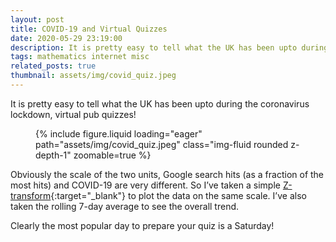 ```yaml
---
layout: post
title: COVID-19 and Virtual Quizzes
date: 2020-05-29 23:19:00
description: It is pretty easy to tell what the UK has been upto during the coronavirus lockdown, virtual pub quizzes!
tags: mathematics internet misc
related_posts: true
thumbnail: assets/img/covid_quiz.jpeg
---
```


It is pretty easy to tell what the UK has been upto during the coronavirus lockdown, virtual pub quizzes! 

<div class="row mt-3">
    <div class="col-sm mt-3 mt-md-0">
        <figure>
            {% include figure.liquid loading="eager" path="assets/img/covid_quiz.jpeg" class="img-fluid rounded z-depth-1" zoomable=true %}
        </figure>
    </div>
</div>

Obviously the scale of the two units, Google search hits (as a fraction of the most hits) and COVID-19 are very different. So I’ve taken a simple [Z-transform](https://en.wikipedia.org/wiki/Z-transform){:target="\_blank"} to plot the data on the same scale. I’ve also taken the rolling 7-day average to see the overall trend.

Clearly the most popular day to prepare your quiz is a Saturday!

